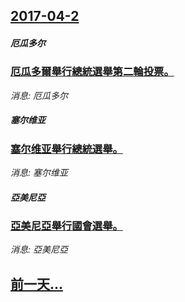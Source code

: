 ## [2017-04-2](/news/2017/04/2/index.md)

##### 厄瓜多尔
### [厄瓜多爾舉行總統選舉第二輪投票。 ](/news/2017/04/2/厄瓜多爾舉行總統選舉第二輪投票.md)
_消息: 厄瓜多尔_

##### 塞尔维亚
### [塞尔维亚舉行總統選舉。 ](/news/2017/04/2/塞尔维亚舉行總統選舉.md)
_消息: 塞尔维亚_

##### 亞美尼亞
### [亞美尼亞舉行國會選舉。 ](/news/2017/04/2/亞美尼亞舉行國會選舉.md)
_消息: 亞美尼亞_

## [前一天...](/news/2017/04/1/index.md)

